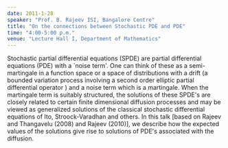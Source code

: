 ```yaml
---
date: 2011-1-28
speaker: "Prof. B. Rajeev ISI, Bangalore Centre"
title: "On the connections between Stochastic PDE and PDE"
time: "4:00-5:00 p.m." 
venue: "Lecture Hall I, Department of Mathematics"
---
```

Stochastic partial differential equations (SPDE) are partial differential equations (PDE) with a `noise term'. One can think of these as a semi-martingale in a function space or a space of distributions with a drift (a bounded variation process involving a second order elliptic partial differential operator ) and a noise term which is a martingale. When the martingale term is suitably structured, the solutions of these SPDE's are closely related to certain finite dimensional diffusion processes and may be viewed as generalized solutions of the classical stochastic differential equations of Ito, Stroock-Varadhan and others. In this talk [based on Rajeev and Thangavelu (2008) and Rajeev (2010)], we describe how the expected values of the solutions give rise to solutions of PDE's associated with the diffusion.
